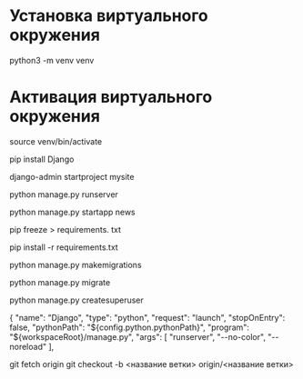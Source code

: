 Установка виртуального окружения
====================================
python3 -m venv venv

Активация виртуального окружения
====================================
source venv/bin/activate

pip install Django

django-admin startproject mysite

python manage.py runserver

python manage.py startapp news

pip freeze > requirements. txt

pip install -r requirements.txt

python manage.py makemigrations

python manage.py migrate

python manage.py createsuperuser

  {
    "name": "Django",
    "type": "python",
    "request": "launch",
    "stopOnEntry": false,
    "pythonPath": "${config.python.pythonPath}",
    "program": "${workspaceRoot}/manage.py",
    "args": [
        "runserver",
        "--no-color",
        "--noreload"
    ],


git fetch origin
git checkout -b <название ветки> origin/<название ветки>
